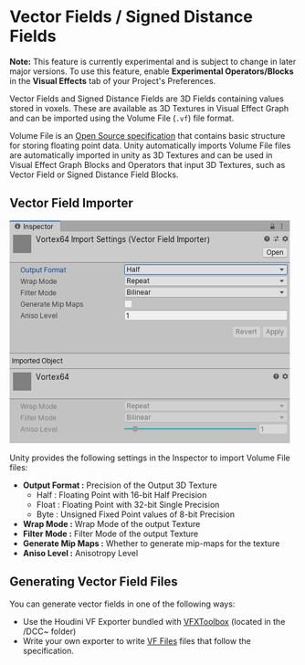 # Vector Fields / Signed Distance Fields

**Note:** This feature is currently experimental and is subject to change in later major versions. To use this feature, enable **Experimental Operators/Blocks** in the **Visual Effects** tab of your Project's Preferences.

Vector Fields and Signed Distance Fields are 3D Fields containing values stored in voxels. These are available as 3D Textures in Visual Effect Graph and can be imported using the Volume File (`.vf`) file format.

Volume File is an [Open Source specification](https://github.com/peeweek/VectorFieldFile/blob/master/README.md) that contains basic structure for storing floating point data. Unity automatically imports  Volume File files are automatically imported in unity as 3D Textures and can be used in Visual Effect Graph Blocks and Operators that input 3D Textures, such as Vector Field or Signed Distance Field Blocks.

## Vector Field Importer

![](Images/VectorFieldInspector.png)

Unity provides the following settings in the Inspector to import Volume File files:

* **Output Format :** Precision of the Output 3D Texture
  * Half : Floating Point with 16-bit Half Precision
  * Float : Floating Point with 32-bit Single Precision
  * Byte : Unsigned Fixed Point values of 8-bit Precision
* **Wrap Mode :** Wrap Mode of the output Texture
* **Filter Mode :** Filter Mode of the output Texture
* **Generate Mip Maps :** Whether to generate mip-maps for the texture
* **Aniso Level :** Anisotropy Level

## Generating Vector Field Files

You can generate vector fields in one of the following ways:

- Use the Houdini VF Exporter bundled with [VFXToolbox](https://github.com/Unity-Technologies/VFXToolbox) (located in the /DCC~ folder)
- Write your own exporter to write [VF Files](https://github.com/peeweek/VectorFieldFile/blob/master/README.md) files that follow the specification.
